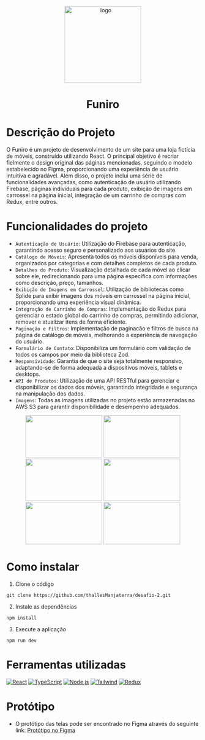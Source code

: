 <p align="center">
  <img src="https://desafio-03-compass-uol.s3.us-east-2.amazonaws.com/static-images/logo-header.svg" alt="logo" width="200">
  <h1 align="center">Funiro</h1>
</p>

# Descrição do Projeto
O Funiro é um projeto de desenvolvimento de um site para uma loja fictícia de móveis, construído utilizando React. O principal objetivo é recriar fielmente o design original das páginas mencionadas, seguindo o modelo estabelecido no Figma, proporcionando uma experiência de usuário intuitiva e agradável. Além disso, o projeto inclui uma série de funcionalidades avançadas, como autenticação de usuário utilizando Firebase,  páginas individuais para cada produto, exibição de imagens em carrossel na página inicial, integração de um carrinho de compras com Redux, entre outros.

# Funcionalidades do projeto

- `Autenticação de Usuário`: Utilização do Firebase para autenticação, garantindo acesso seguro e personalizado aos usuários do site.
- `Catálogo de Móveis`: Apresenta todos os móveis disponíveis para venda, organizados por categorias e com detalhes completos de cada produto.
- `Detalhes do Produto`: Visualização detalhada de cada móvel ao clicar sobre ele, redirecionando para uma página específica com informações como descrição, preço, tamanhos.
- `Exibição de Imagens em Carrossel`: Utilização de bibliotecas como Splide para exibir imagens dos móveis em carrossel na página inicial, proporcionando uma experiência visual dinâmica.
- `Integração de Carrinho de Compras`: Implementação do Redux para gerenciar o estado global do carrinho de compras, permitindo adicionar, remover e atualizar itens de forma eficiente.
- `Paginação e Filtros`: Implementação de paginacão e filtros de busca na página de catálogo de móveis, melhorando a experiência de navegação do usuário.
- `Formulário de Contato`: Disponibiliza um formulário com validação de todos os campos por meio da biblioteca Zod.
- `Responsividade`: Garantia de que o site seja totalmente responsivo, adaptando-se de forma adequada a dispositivos móveis, tablets e desktops.
- `API de Produtos`: Utilização de uma API RESTful para gerenciar e disponibilizar os dados dos móveis, garantindo integridade e segurança na manipulação dos dados.
- `Imagens`: Todas as imagens utilizadas no projeto estão armazenadas no AWS S3 para garantir disponibilidade e desempenho adequados.

<p align="center">
  <img src="https://desafio-03-compass-uol.s3.us-east-2.amazonaws.com/static-images/print1.png" width="200" height="110" />
  <img src="https://desafio-03-compass-uol.s3.us-east-2.amazonaws.com/static-images/print2.png" width="200" height="110" />
  <img src="https://desafio-03-compass-uol.s3.us-east-2.amazonaws.com/static-images/print3.png" width="200" height="110" />
  <img src="https://desafio-03-compass-uol.s3.us-east-2.amazonaws.com/static-images/print4.png" width="200" height="110" />
  <img src="https://desafio-03-compass-uol.s3.us-east-2.amazonaws.com/static-images/print5.png" width="200" height="110" />
  <img src="https://desafio-03-compass-uol.s3.us-east-2.amazonaws.com/static-images/print6.png" width="200" height="110" />
</p>

# Como instalar

1. Clone o código
```
git clone https://github.com/thallesManjaterra/desafio-2.git
```
2. Instale as dependências
```
npm install
```
3. Execute a aplicação
```
npm run dev
```

# Ferramentas utilizadas
[![React](https://img.shields.io/badge/React-black?style=for-the-badge&logo=react)](https://reactjs.org)
[![TypeScript](https://img.shields.io/badge/TypeScript-black?style=for-the-badge&logo=typescript)](https://www.typescriptlang.org)
[![Node.js](https://img.shields.io/badge/Node.JS-black?style=for-the-badge&logo=nodedotjs)](https://nodejs.org/en)
[![Tailwind](https://img.shields.io/badge/Tailwind-black?style=for-the-badge&logo=tailwindcss)](https://tailwindcss.com)
[![Redux](https://img.shields.io/badge/Redux-black?style=for-the-badge&logo=redux)](https://redux.js.org)

# Protótipo
- O protótipo das telas pode ser encontrado no Figma através do seguinte link: [Protótipo no Figma](https://www.figma.com/design/WvbcSgJEyKLUmC855dHAny/Desafio-3-(Copy)?m=auto&t=hUBB4oSfmaYHUGwq-6)
